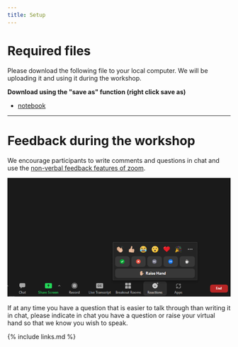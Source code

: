 ```yaml
---
title: Setup
---
```


# Required files

Please download the following file to your local computer.  We will be uploading it and using it during the workshop.  

**Download using the "save as" function (right click save as)**
* <a href ="https://raw.githubusercontent.com/CI-TRACS/High_Performance_Computing/gh-pages/code/participants-copy.ipynb">notebook</a>

---
# Feedback during the workshop

We encourage participants to write comments and questions in chat and use the <a href="https://support.zoom.us/hc/en-us/articles/115001286183-Nonverbal-feedback-during-meetings#:~:text=To%20provide%20nonverbal%20feedback%20or,icon%20again%20to%20remove%20it." target="_blank" >non-verbal feedback features of zoom</a>.

<img src="./fig/non-verbal.png" alt="non-verbal icon" >

If at any time you have a question that is easier to talk through than writing it in chat, please indicate in chat you have a question or raise your virtual hand so that we know you wish to speak.


{% include links.md %}
